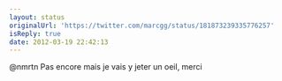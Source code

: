 ```yaml
---
layout: status
originalUrl: 'https://twitter.com/marcgg/status/181873239335776257'
isReply: true
date: 2012-03-19 22:42:13
---
```


@nmrtn Pas encore mais je vais y jeter un oeil, merci
